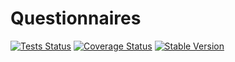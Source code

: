 Questionnaires
==============

[![Tests Status](https://github.com/NetCommons3/Questionnaires/actions/workflows/tests.yml/badge.svg?branch=master)](https://github.com/NetCommons3/Questionnaires/actions/workflows/tests.yml)
[![Coverage Status](https://coveralls.io/repos/NetCommons3/Questionnaires/badge.svg?branch=master)](https://coveralls.io/r/NetCommons3/Questionnaires?branch=master)
[![Stable Version](https://img.shields.io/packagist/v/netcommons/questionnaires.svg?label=stable)](https://packagist.org/packages/netcommons/questionnaires)

